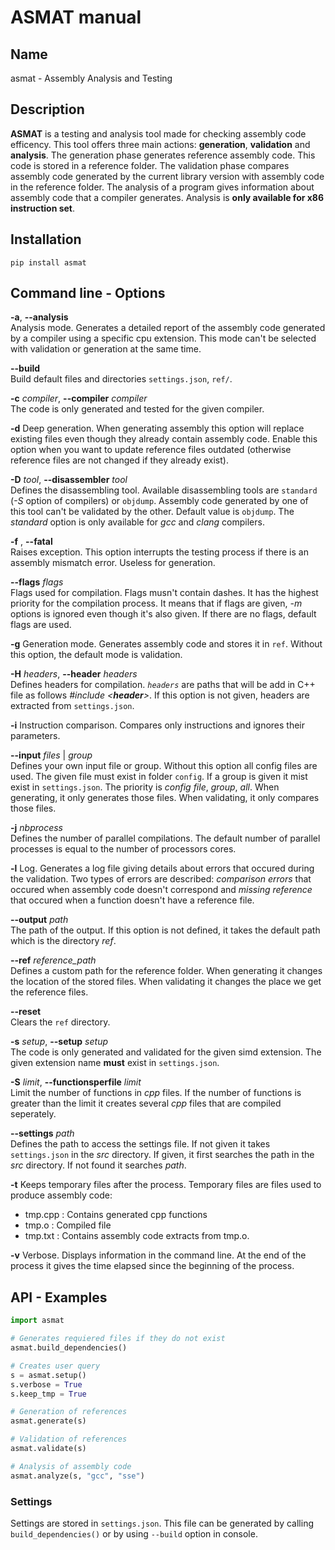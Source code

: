 # ASMAT manual

## Name

asmat - Assembly Analysis and Testing

## Description

**ASMAT** is a testing and analysis tool made for checking assembly code efficency. This tool offers three main actions: **generation**, **validation** and **analysis**.
The generation phase generates reference assembly code. This code is stored in a reference folder.
The validation phase compares assembly code generated by the current library version with assembly code in the reference folder.
The analysis of a program gives information about assembly code that a compiler generates. Analysis is **only available for x86 instruction set**.



## Installation

``` shell
pip install asmat
```


## Command line - Options

**-a**, **--analysis**  
Analysis mode. Generates a detailed report of the assembly code generated by a compiler using a specific cpu extension. This mode can't be selected with validation or generation at the same time.

**--build**  
Build default files and directories `settings.json`, `ref/`. 

**-c** *compiler*, **--compiler** *compiler*  
The code is only generated and tested for the given compiler.

**-d**  Deep generation. When generating assembly this option will replace existing files even though they already contain assembly code. Enable this option when you want to update reference files outdated (otherwise reference files are not changed if they already exist).

**-D** *tool*, **--disassembler** *tool*  
Defines the disassembling tool. Available disassembling tools are `standard` (*-S* option of compilers) or `objdump`. Assembly code generated by one of this tool can't be validated by the other. Default value is `objdump`. The *standard* option is only available for *gcc* and *clang* compilers.

**-f** , **--fatal**  
Raises exception. This option interrupts the testing process if there is an assembly mismatch error. Useless for generation.

**--flags** *flags*  
Flags used for compilation. Flags musn't contain dashes. It has the highest priority for the compilation process. It means that if flags are given, *-m* options is ignored even though it's also given. If there are no flags, default flags are used.

**-g**  Generation mode. Generates assembly code and stores it in `ref`. Without this option, the default mode is validation.

**-H** *headers*, **--header** *headers*  
Defines headers for compilation. *`headers`* are paths that will be add in C++ file as follows *#include <**header**>*. If this option is not given, headers are extracted from `settings.json`.

**-i**  Instruction comparison. Compares only instructions and ignores their parameters.

**--input** *files* | *group*  
Defines your own input file or group. Without this option all config files are used. The given file must exist in folder `config`. If a group is given it mist exist in `settings.json`. The priority is *config file*, *group*, *all*. When generating, it only generates those files. When validating, it only compares those files.

**-j** *nbprocess*  
Defines the number of parallel compilations. The default number of parallel processes is equal to the number of processors cores.

**-l**  Log. Generates a log file giving details about errors that occured during the validation. Two types of errors are described: *comparison errors* that occured when assembly code doesn't correspond and *missing reference* that occured when a function doesn't have a reference file.

**--output** *path*  
The path of the output. If this option is not defined, it takes the default path which is the directory *ref*.

**--ref** *reference_path*  
Defines a custom path for the reference folder. When generating it changes the location of the stored files. When validating it changes the place we get the reference files.

**--reset**  
Clears the `ref` directory.

**-s** *setup*, **--setup** *setup*  
The code is only generated and validated for the given simd extension. The given extension name **must** exist in `settings.json`.

**-S** *limit*, **--functionsperfile** *limit*  
Limit the number of functions in *cpp* files. If the number of functions is greater than the limit it creates several *cpp* files that are compiled seperately.

**--settings** *path*  
Defines the path to access the settings file. If not given it takes `settings.json` in the *src* directory. If given, it first searches the path in the *src* directory. If not found it searches *path*.

**-t**  Keeps temporary files after the process. Temporary files are files used to produce assembly code:
- tmp.cpp : Contains generated cpp functions
- tmp.o : Compiled file
- tmp.txt : Contains assembly code extracts from tmp.o.

**-v**  Verbose. Displays information in the command line. At the end of the process it gives the time elapsed since the beginning of the process.


## API - Examples

``` python
import asmat

# Generates requiered files if they do not exist
asmat.build_dependencies()

# Creates user query
s = asmat.setup()
s.verbose = True
s.keep_tmp = True

# Generation of references
asmat.generate(s)

# Validation of references
asmat.validate(s)

# Analysis of assembly code
asmat.analyze(s, "gcc", "sse")
```




### Settings
Settings are stored in `settings.json`. This file can be generated by calling `build_dependencies()` or by using `--build` option in console.

